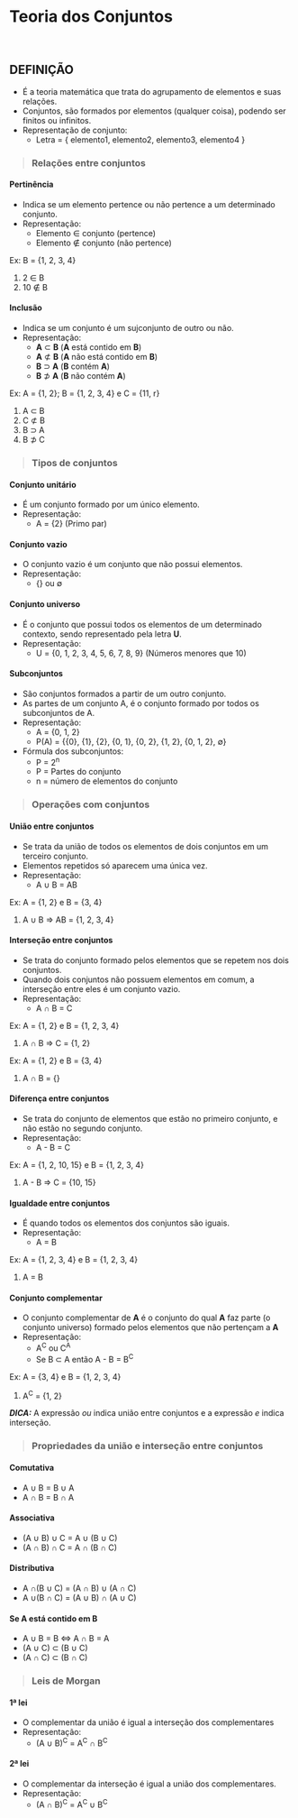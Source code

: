 # Teoria dos Conjuntos 

<br>

## DEFINIÇÃO
* É a teoria matemática que trata do agrupamento de elementos e suas relações.
* Conjuntos, são formados por elementos (qualquer coisa), podendo ser finitos ou infinitos.
* Representação de conjunto:
  - Letra = { elemento1, elemento2, elemento3, elemento4 }

> ### Relações entre conjuntos

#### Pertinência
* Indica se um elemento pertence ou não pertence a um determinado conjunto.
* Representação:
  - Elemento ∈ conjunto (pertence)
  - Elemento ∉ conjunto (não pertence)

Ex: B = {1, 2, 3, 4}  
1. 2 ∈ B  
2. 10 ∉ B  

#### Inclusão
* Indica se um conjunto é um sujconjunto de outro ou não.
* Representação:
  - **A** ⊂ **B** (**A** está contido em **B**)
  - **A** ⊄ **B** (**A** não está contido em **B**)
  - **B** ⊃ **A** (**B** contém **A**)
  - **B** ⊅ **A** (**B** não contém **A**)

Ex: A = {1, 2}; B = {1, 2, 3, 4} e C = {11, r}
1. A ⊂ B  
2. C ⊄ B
3. B ⊃ A
4. B ⊅ C

> ### Tipos de conjuntos

#### Conjunto unitário
* É um conjunto formado por um único elemento.
* Representação:
  - A = {2} (Primo par)

#### Conjunto vazio
* O conjunto vazio é um conjunto que não possui elementos.
* Representação:
  - {} ou ∅

#### Conjunto universo
* É o conjunto que possui todos os elementos de um determinado contexto, sendo representado pela letra **U**.
* Representação:
  - U = {0, 1, 2, 3, 4, 5, 6, 7, 8, 9} (Números menores que 10)

#### Subconjuntos
* São conjuntos formados a partir de um outro conjunto.
* As partes de um conjunto A, é o conjunto formado por todos os subconjuntos de A.
* Representação:
  - A = {0, 1, 2} 
  - P(A) = {{0}, {1}, {2}, {0, 1}, {0, 2}, {1, 2}, {0, 1, 2}, ∅}
* Fórmula dos subconjuntos:
  - P = 2<sup>n</sup>
  - P = Partes do conjunto
  - n = número de elementos do conjunto

> ### Operações com conjuntos

#### União entre conjuntos
* Se trata da união de todos os elementos de dois conjuntos em um terceiro conjunto.
* Elementos repetidos só aparecem uma única vez.
* Representação:
  - A ∪ B = AB

Ex: A = {1, 2} e B = {3, 4} 
1. A ∪ B => AB = {1, 2, 3, 4}

#### Interseção entre conjuntos
* Se trata do conjunto formado pelos elementos que se repetem nos dois conjuntos.
* Quando dois conjuntos não possuem elementos em comum, a interseção entre eles é um conjunto vazio.
* Representação:
  - A ∩ B = C

Ex: A = {1, 2} e B = {1, 2, 3, 4} 
1. A ∩ B => C = {1, 2}

Ex: A = {1, 2} e B = {3, 4} 
1. A ∩ B = {}

#### Diferença entre conjuntos
* Se trata do conjunto de elementos  que estão no primeiro conjunto, e não estão no segundo conjunto.
* Representação:
  - A - B = C

Ex: A = {1, 2, 10, 15} e B = {1, 2, 3, 4} 
1. A - B => C = {10, 15}

#### Igualdade entre conjuntos
* É quando todos os elementos dos conjuntos são iguais.
* Representação:
  - A = B 

Ex: A = {1, 2, 3, 4} e B = {1, 2, 3, 4} 
1. A = B 

#### Conjunto complementar
* O conjunto complementar de **A** é o conjunto do qual **A** faz parte (o conjunto universo) formado pelos elementos que não pertençam a **A**
* Representação:
  - A<sup>C</sup> ou C<sup>A</sup>
  - Se B ⊂ A então A - B = B<sup>C</sup>

Ex: A = {3, 4} e B = {1, 2, 3, 4} 
1. A<sup>C</sup> = {1, 2}

***DICA:*** A expressão *ou* indica união entre conjuntos e a expressão *e* indica interseção.

> ### Propriedades da união e interseção entre conjuntos

#### Comutativa
* A ∪ B = B ∪ A
* A ∩ B = B ∩ A

#### Associativa
* (A ∪ B) ∪ C = A ∪ (B ∪ C)
* (A ∩ B) ∩ C = A ∩ (B ∩ C)

#### Distributiva
* A ∩(B ∪ C) = (A ∩ B) ∪ (A ∩ C)
* A ∪(B ∩ C) = (A ∪ B) ∩ (A ∪ C)

#### Se A está contido em B
* A ∪ B = B ⇔ A ∩ B = A
* (A ∪ C) ⊂ (B ∪ C)
* (A ∩ C) ⊂ (B ∩ C)

> ### Leis de Morgan

#### 1ª lei
* O complementar da união é igual a interseção dos complementares
* Representação:
  - (A ∪ B)<sup>C</sup> = A<sup>C</sup> ∩ B<sup>C</sup>

#### 2ª lei
* O complementar da interseção é igual a união dos complementares.
* Representação:
  - (A ∩ B)<sup>C</sup> = A<sup>C</sup> ∪ B<sup>C</sup>